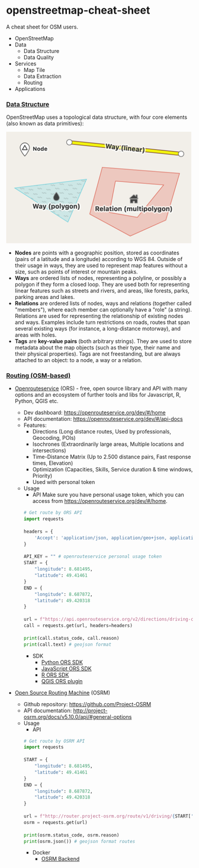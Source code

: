 # openstreetmap-cheat-sheet
A cheat sheet for OSM users.

- OpenStreetMap
- Data
  + Data Structure
  + Data Quality
- Services
  + Map Tile
  + Data Extraction
  + Routing 
- Applications


### [Data Structure](https://en.wikipedia.org/wiki/OpenStreetMap#Data_structure)
OpenStreetMap uses a topological data structure, with four core elements (also known as data primitives):

<img src="img/OpenStreetMap_data_primitives.png"  width="500">

- **Nodes** are points with a geographic position, stored as coordinates (pairs of a latitude and a longitude) according to WGS 84. Outside of their usage in ways, they are used to represent map features without a size, such as points of interest or mountain peaks.
- **Ways** are ordered lists of nodes, representing a polyline, or possibly a polygon if they form a closed loop. They are used both for representing linear features such as streets and rivers, and areas, like forests, parks, parking areas and lakes.
- **Relations** are ordered lists of nodes, ways and relations (together called "members"), where each member can optionally have a "role" (a string). Relations are used for representing the relationship of existing nodes and ways. Examples include turn restrictions on roads, routes that span several existing ways (for instance, a long-distance motorway), and areas with holes.
- **Tags** are **key-value pairs** (both arbitrary strings). They are used to store metadata about the map objects (such as their type, their name and their physical properties). Tags are not freestanding, but are always attached to an object: to a node, a way or a relation.

### [Routing (OSM-based)](https://wiki.openstreetmap.org/wiki/Routing)

- [Openrouteservice](https://openrouteservice.org/) (ORS) - free, open source library and API with many options and an ecosystem of further tools and libs for Javascript, R, Python, QGIS etc.
  + Dev dashboard: https://openrouteservice.org/dev/#/home
  + API documentation: https://openrouteservice.org/dev/#/api-docs
  + Features:
    + Directions (Long distance routes, Used by professionals, Geocoding, POIs)
    + Isochrones (Extraordinarily large areas, Multiple locations and intersections)
    + Time-Distance Matrix (Up to 2.500 distance pairs, Fast response times, Elevation)
    + Optimization (Capacities, Skills, Service duration & time windows, Priority)
    + Used with personal token
  + Usage
    + API
    Make sure you have personal usage token, which you can access from https://openrouteservice.org/dev/#/home.
    ```python
    # Get route by ORS API
    import requests

    headers = {
        'Accept': 'application/json, application/geo+json, application/gpx+xml, img/png; charset=utf-8',
    }

    API_KEY = "" # openrouteservice personal usage token
    START = {
        "longitude": 8.681495,
        "latitude": 49.41461
    }
    END = {
        "longitude": 8.687872,
        "latitude": 49.420318
    }

    url = f"https://api.openrouteservice.org/v2/directions/driving-car?api_key={API_KEY}&start={START['longitude']},{START['latitude']}&end={END['longitude']},{END['latitude']}"
    call = requests.get(url, headers=headers)

    print(call.status_code, call.reason)
    print(call.text) # geojson format
    ```
    + SDK
      + [Python ORS SDK](https://github.com/GIScience/openrouteservice-py)
      + [JavaScript ORS SDK](https://github.com/GIScience/openrouteservice-js)
      + [R ORS SDK](https://github.com/GIScience/openrouteservice-r)
      + [QGIS ORS plugin](https://plugins.qgis.org/plugins/ORStools/)


- [Open Source Routing Machine](http://project-osrm.org/) (OSRM)
  + Github repository: https://github.com/Project-OSRM
  + API documentation: http://project-osrm.org/docs/v5.10.0/api/#general-options
  + Usage
    + API
    ```python
    # Get route by OSRM API
    import requests

    START = {
        "longitude": 8.681495,
        "latitude": 49.41461
    }
    END = {
        "longitude": 8.687872,
        "latitude": 49.420318
    }

    url = f"http://router.project-osrm.org/route/v1/driving/{START['longitude']},{START['latitude']};{END['longitude']},{END['latitude']}?geometries=geojson"
    osrm = requests.get(url)

    print(osrm.status_code, osrm.reason)
    print(osrm.json()) # geojson format routes
    ```
    + Docker
      + [OSRM Backend](https://github.com/Project-OSRM/osrm-backend)
